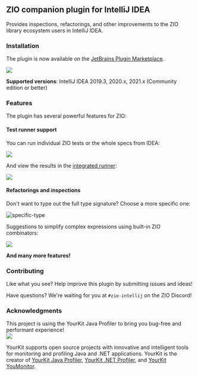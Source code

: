 ## ZIO companion plugin for IntelliJ IDEA

Provides inspections, refactorings, and other improvements to the ZIO library ecosystem users in IntelliJ IDEA.

### Installation

The plugin is now available on the [JetBrains Plugin Marketplace](https://plugins.jetbrains.com/plugin/13820-zio-for-intellij).

<img src="https://user-images.githubusercontent.com/601206/79748708-89a48080-8316-11ea-95a3-3542dab04684.png" />

**Supported versions**: IntelliJ IDEA 2019.3, 2020.x, 2021.x (Community edition or better)

### Features

The plugin has several powerful features for ZIO:

#### Test runner support

You can run individual ZIO tests or the whole specs from IDEA:

<img src="https://user-images.githubusercontent.com/601206/79748798-af318a00-8316-11ea-818d-5f266aa52ffe.png" />

And view the results in the [integrated runner](https://plugins.jetbrains.com/plugin/13820-zio-for-intellij/zio-test-runner):

<img src="https://user-images.githubusercontent.com/601206/79748960-fb7cca00-8316-11ea-8e4a-e080de4bdf1c.png" />

#### Refactorings and inspections

Don't want to type out the full type signature? Choose a more specific one:

![specific-type](https://user-images.githubusercontent.com/601206/74927065-a0def480-53df-11ea-934a-f74aebaf2c54.gif)

Suggestions to simplify complex expressions using built-in ZIO combinators:

![](https://user-images.githubusercontent.com/601206/74927181-d08dfc80-53df-11ea-922d-15bbe471f736.gif)

**And many more features!**

### Contributing

Like what you see? Help improve this plugin by submitting issues and ideas!

Have questions? We're waiting for you at `#zio-intellij` on the ZIO Discord!

### Acknowledgments

This project is using the YourKit Java Profiler to bring you bug-free and performant experience!  
![](https://www.yourkit.com/images/yklogo.png) 

YourKit supports open source projects with innovative and intelligent tools for monitoring and profiling Java and .NET applications.
YourKit is the creator of [YourKit Java Profiler](https://www.yourkit.com/java/profiler/), [YourKit .NET Profiler](https://www.yourkit.com/.net/profiler/),
and [YourKit YouMonitor](https://www.yourkit.com/youmonitor/).
